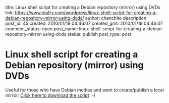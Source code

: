 title: Linux shell script for creating a Debian repository (mirror) using DVDs
link: https://www.olafrv.com/wordpress/linux-shell-script-for-creating-a-debian-repository-mirror-using-dvds/
author: chanchito
description: 
post_id: 45
created: 2010/01/19 04:46:07
created_gmt: 2010/01/19 04:46:07
comment_status: open
post_name: linux-shell-script-for-creating-a-debian-repository-mirror-using-dvds
status: publish
post_type: post

# Linux shell script for creating a Debian repository (mirror) using DVDs

Useful for those who have Debian medias and want to create/publish a local mirror: [Click here to download the script](https://www.olafrv.com/wp-content/uploads/2010/01/packgz.sh.tar.gz) :-)